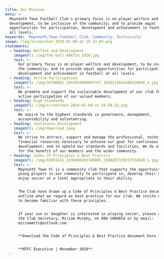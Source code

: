 ```yaml
---
title: Our Mission
meta: >-
  Maynooth Town Football Club's primary focus is on player welfare and
  development, to be inclusive of the community; and to provide equal
  opportunities for participation, development and achievement in football at
  all levels.
keywords: 'Maynooth,Town,Football Club, Community, Inclusivity'
image: /img/screenshot-2020-02-09-at-19.12.04.png
statements:
  - heading: Welfare and Development
    imageUrl: /img/the-ball-488714_1920.jpg
    text: >-
      Our primary focus is on player welfare and development; to be inclusive of
      the community; and to provide equal opportunities for participation,
      development and achievement in football at all levels.
  - heading: Active Participation
    imageUrl: /img/34706981_1891653880897767_1043212642409250816_n.jpg
    text: >-
      We promote and support the sustainable development of our club through the
      active participation of our valued members.
  - heading: High Standards
    imageUrl: /img/screenshot-2020-02-09-at-19.09.55.png
    text: >-
      We aspire to the highest standards in governance, management,
      accountability and volunteering.
  - heading: Continuous Development
    imageUrl: /img/download.jpeg
    text: >-
      We strive to attract, support and manage the professional, technical and
      financial resources necessary to achieve our goal for continuous
      development; and to uphold our standards and facilities. We do all of this
      for the benefit of our members and the wider community.
  - heading: Codes of Principles & Best Practice
    imageUrl: /img/65054141_2539400102789805_2308267329273724928_n.jpg
    text: >-
      Maynooth Town FC is a community club that supports the opportunity for all
      young players in our community to participate in, develop their skills and
      enjoy soccer at a level appropriate to their ability.


      The Club have drawn up a Code of Principles & Best Practice document to
      outline what we regard as best practice for our club. We invite everyone
      to become familiar with these principles.


      If your son or daughter is interested in playing soccer, please contact
      the Club Secretary, Miriam Murphy, on 086-1060654 or by email:
      miriammtfc@outlook.com


      **Download the Code of Principles & Best Practice document here.**


      **MTFC Executive | November 2020**
---
```


